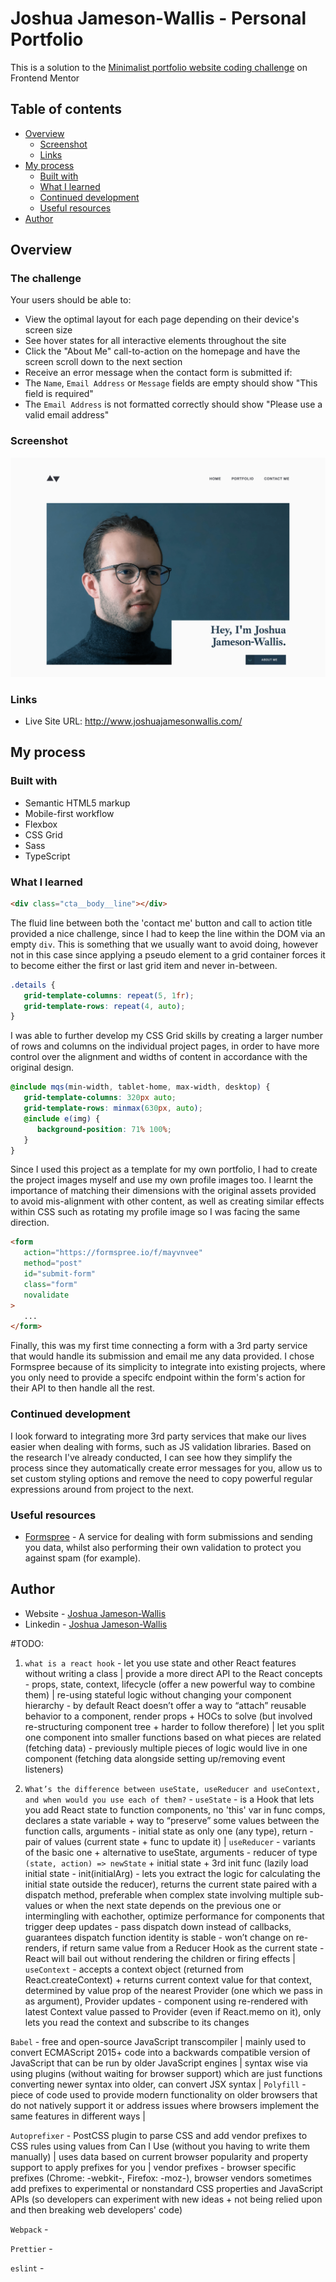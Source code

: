 # Joshua Jameson-Wallis - Personal Portfolio

This is a solution to the [Minimalist portfolio website coding challenge](https://www.frontendmentor.io/challenges/minimalist-portfolio-website-LMy-ZRyiE) on Frontend Mentor

## Table of contents

-  [Overview](#overview)
   -  [Screenshot](#screenshot)
   -  [Links](#links)
-  [My process](#my-process)
   -  [Built with](#built-with)
   -  [What I learned](#what-i-learned)
   -  [Continued development](#continued-development)
   -  [Useful resources](#useful-resources)
-  [Author](#author)

## Overview

### The challenge

Your users should be able to:

-  View the optimal layout for each page depending on their device's screen size
-  See hover states for all interactive elements throughout the site
-  Click the "About Me" call-to-action on the homepage and have the screen scroll down to the next section
-  Receive an error message when the contact form is submitted if:
-  The `Name`, `Email Address` or `Message` fields are empty should show "This field is required"
-  The `Email Address` is not formatted correctly should show "Please use a valid email address"

### Screenshot

![](./screenshot.png)

### Links

-  Live Site URL: http://www.joshuajamesonwallis.com/

## My process

### Built with

-  Semantic HTML5 markup
-  Mobile-first workflow
-  Flexbox
-  CSS Grid
-  Sass
-  TypeScript

### What I learned

```html
<div class="cta__body__line"></div>
```

The fluid line between both the 'contact me' button and call to action title provided a nice challenge, since I had to keep the line within the DOM via an empty `div`. This is something that we usually want to avoid doing, however not in this case since applying a pseudo element to a grid container forces it to become either the first or last grid item and never in-between.

```scss
.details {
   grid-template-columns: repeat(5, 1fr);
   grid-template-rows: repeat(4, auto);
}
```

I was able to further develop my CSS Grid skills by creating a larger number of rows and columns on the individual project pages, in order to have more control over the alignment and widths of content in accordance with the original design.

```scss
@include mqs(min-width, tablet-home, max-width, desktop) {
   grid-template-columns: 320px auto;
   grid-template-rows: minmax(630px, auto);
   @include e(img) {
      background-position: 71% 100%;
   }
}
```

Since I used this project as a template for my own portfolio, I had to create the project images myself and use my own profile images too. I learnt the importance of matching their dimensions with the original assets provided to avoid mis-alignment with other content, as well as creating similar effects within CSS such as rotating my profile image so I was facing the same direction.

```html
<form
   action="https://formspree.io/f/mayvnvee"
   method="post"
   id="submit-form"
   class="form"
   novalidate
>
   ...
</form>
```

Finally, this was my first time connecting a form with a 3rd party service that would handle its submission and email me any data provided. I chose Formspree because of its simplicity to integrate into existing projects, where you only need to provide a specifc endpoint within the form's action for their API to then handle all the rest.

### Continued development

I look forward to integrating more 3rd party services that make our lives easier when dealing with forms, such as JS validation libraries. Based on the research I've already conducted, I can see how they simplify the process since they automatically create error messages for you, allow us to set custom styling options and remove the need to copy powerful regular expressions around from project to the next.

### Useful resources

-  [Formspree](https://formspree.io/) - A service for dealing with form submissions and sending you data, whilst also performing their own validation to protect you against spam (for example).

## Author

-  Website - [Joshua Jameson-Wallis](https://www.joshuajamesonwallis.com/)
-  Linkedin - [Joshua Jameson-Wallis](https://www.linkedin.com/in/joshua-jameson-wallis/)

#TODO:

1. `what is a react hook` - let you use state and other React features without writing a class | provide a more direct API to the React concepts - props, state, context, lifecycle (offer a new powerful way to combine them) | re-using stateful logic without changing your component hierarchy - by default React doesn’t offer a way to “attach” reusable behavior to a component, render props + HOCs to solve (but involved re-structuring component tree + harder to follow therefore) | let you split one component into smaller functions based on what pieces are related (fetching data) - previously multiple pieces of logic would live in one component (fetching data alongside setting up/removing event listeners)

2. `What’s the difference between useState, useReducer and useContext, and when would you use each of them?` - `useState` - is a Hook that lets you add React state to function components, no 'this' var in func comps, declares a state variable + way to “preserve” some values between the function calls, arguments - initial state as only one (any type), return - pair of values (current state + func to update it) | `useReducer` - variants of the basic one + alternative to useState, arguments - reducer of type `(state, action) => newState` + initial state + 3rd init func (lazily load initial state - init(initialArg) - lets you extract the logic for calculating the initial state outside the reducer), returns the current state paired with a dispatch method, preferable when complex state involving multiple sub-values or when the next state depends on the previous one or intermingling with eachother, optimize performance for components that trigger deep updates - pass dispatch down instead of callbacks, guarantees dispatch function identity is stable - won’t change on re-renders, if return same value from a Reducer Hook as the current state - React will bail out without rendering the children or firing effects | `useContext` - accepts a context object (returned from React.createContext) + returns current context value for that context, determined by value prop of the nearest Provider (one which we pass in as argument), Provider updates - component using re-rendered with latest Context value passed to Provider (even if React.memo on it), only lets you read the context and subscribe to its changes

`Babel` - free and open-source JavaScript transcompiler | mainly used to convert ECMAScript 2015+ code into a backwards compatible version of JavaScript that can be run by older JavaScript engines | syntax wise via using plugins (without waiting for browser support) which are just functions converting newer syntax into older, can convert JSX syntax | `Polyfill` - piece of code used to provide modern functionality on older browsers that do not natively support it or address issues where browsers implement the same features in different ways |

`Autoprefixer` - PostCSS plugin to parse CSS and add vendor prefixes to CSS rules using values from Can I Use (without you having to write them manually) | uses data based on current browser popularity and property support to apply prefixes for you | vendor prefixes - browser specific prefixes (Chrome: -webkit-, Firefox: -moz-), browser vendors sometimes add prefixes to experimental or nonstandard CSS properties and JavaScript APIs (so developers can experiment with new ideas + not being relied upon and then breaking web developers' code)

`Webpack` -

`Prettier` -

`eslint` -
